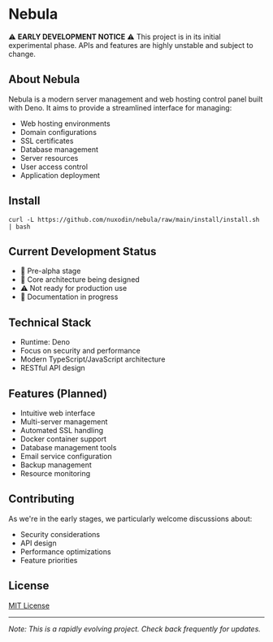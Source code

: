 # Nebula

⚠️ **EARLY DEVELOPMENT NOTICE** ⚠️
This project is in its initial experimental phase. APIs and features are highly unstable and subject to change.

## About Nebula

Nebula is a modern server management and web hosting control panel built with Deno. It aims to provide a streamlined interface for managing:
- Web hosting environments
- Domain configurations
- SSL certificates
- Database management
- Server resources
- User access control
- Application deployment


## Install
`curl -L https://github.com/nuxodin/nebula/raw/main/install/install.sh | bash`

## Current Development Status

- 🚧 Pre-alpha stage
- 🔄 Core architecture being designed
- ⚠️ Not ready for production use
- 📝 Documentation in progress

## Technical Stack

- Runtime: Deno
- Focus on security and performance
- Modern TypeScript/JavaScript architecture
- RESTful API design

## Features (Planned)

- Intuitive web interface
- Multi-server management
- Automated SSL handling
- Docker container support
- Database management tools
- Email service configuration
- Backup management
- Resource monitoring

## Contributing

As we're in the early stages, we particularly welcome discussions about:
- Security considerations
- API design
- Performance optimizations
- Feature priorities

## License

[MIT License](LICENSE)

---

*Note: This is a rapidly evolving project. Check back frequently for updates.*
